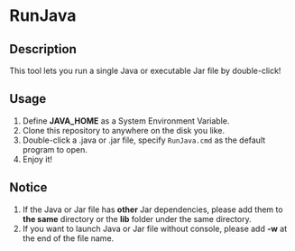 # RunJava

## Description

This tool lets you run a single Java or executable Jar file by double-click!

## Usage

1. Define **JAVA_HOME** as a System Environment Variable.
2. Clone this repository to anywhere on the disk you like.
3. Double-click a .java or .jar file, specify `RunJava.cmd` as the default program to open.
4. Enjoy it!

## Notice
1. If the Java or Jar file has **other** Jar dependencies, please add them to **the same** directory 
or the **lib** folder under the same directory.
2. If you want to launch Java or Jar file without console, please add **-w** at the end of the file name.

